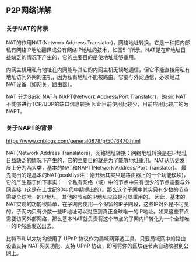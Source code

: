 ## P2P网络详解

### 关于NAT的背景
NAT的作用NAT(Network Address Translator)，网络地址转换。它是一种把内部私有网络IP地址翻译成公有网络IP地址的技术，如图5-1所示。NAT是在IP地址日益缺乏的情况下产生的，它的主要目的是使地址能够重用。

内网主机用私有地址在内网能与其它的内网主机无误地通信，但它不能直接用私有地址访问外网的主机，因为私有地址不能被路由。它要与外网通信，必须经过NAT设备（如网关，路由器）。

NAT 分为Basic NAT与 NAPT(Network Address/Port Translator)，Basic NAT不能够进行TCP/UDP的端口信息转换
因此目前使用比较少，目前应用比较广的为NAPT。

### 关于NAPT的背景

https://www.cnblogs.com/general0878/p/5076470.html

NAT(Network Address Translators)，网络地址转换：网络地址转换是在IP地址日益缺乏的情况下产生的，它的主要目的就是为了能够地址重用。NAT从历史发展上分为两大类，基本的NAT和NAPT(Network Address/Port Translator)。
  最先提出的是基本的NAT(peakflys注：刚开始其实只是路由器上的一个功能模块)，它的产生基于如下事实：一个私有网络（域）中的节点中只有很少的节点需要与外网连接（这是在上世纪90年代中期提出的）。那么这个子网中其实只有少数的节点需要全球唯一的IP地址，其他的节点的IP地址应该是可以重用的。
因此，基本的NAT实现的功能很简单，在子网内使用一个保留的IP子网段，这些IP对外是不可见的。子网内只有少数一些IP地址可以对应到真正全球唯一的IP地址。如果这些节点需要访问外部网络，那么基本NAT就负责将这个节点的子网内IP转化为一个全球唯一的IP然后发送出去。

比特币和以太坊均使用了 UPnP 协议作为局域网穿透工具，只要局域网中的路由设备支持 NAT 网关功能、支持 UPnP 协议，即可将你的区块链节点自动映射到公网上。
